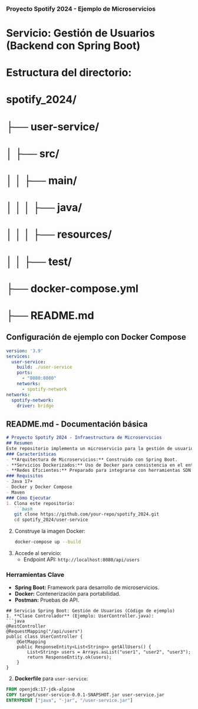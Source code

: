 ### Proyecto Spotify 2024 - Ejemplo de Microservicios
# Servicio: Gestión de Usuarios (Backend con Spring Boot)
# Estructura del directorio:
# spotify_2024/
# ├── user-service/
# │   ├── src/
# │   │   ├── main/
# │   │   │   ├── java/
# │   │   │   ├── resources/
# │   │   ├── test/
# ├── docker-compose.yml
# ├── README.md
## Configuración de ejemplo con Docker Compose
```yaml
version: '3.9'
services:
  user-service:
    build: ./user-service
    ports:
      - "8080:8080"
    networks:
      - spotify-network
networks:
  spotify-network:
    driver: bridge
```
## README.md - Documentación básica
```markdown
# Proyecto Spotify 2024 - Infraestructura de Microservicios
## Resumen
Este repositorio implementa un microservicio para la gestión de usuarios, formando la base para las optimizaciones del backend de Spotify.
### Características
- **Arquitectura de Microservicios:** Construido con Spring Boot.
- **Servicios Dockerizados:** Uso de Docker para consistencia en el entorno.
- **Redes Eficientes:** Preparado para integrarse con herramientas SDN y CDN.
### Requisitos
- Java 17+
- Docker y Docker Compose
- Maven
### Cómo Ejecutar
1. Clona este repositorio:
   ```bash
   git clone https://github.com/your-repo/spotify_2024.git
   cd spotify_2024/user-service
   ```
2. Construye la imagen Docker:
   ```bash
   docker-compose up --build
   ```
3. Accede al servicio:
   - Endpoint API: `http://localhost:8080/api/users`
### Herramientas Clave
- **Spring Boot:** Framework para desarrollo de microservicios.
- **Docker:** Contenerización para portabilidad.
- **Postman:** Pruebas de API.
```
## Servicio Spring Boot: Gestión de Usuarios (Código de ejemplo)
1. **Clase Controlador** (Ejemplo: UserController.java):
```java
@RestController
@RequestMapping("/api/users")
public class UserController {
    @GetMapping
    public ResponseEntity<List<String>> getAllUsers() {
        List<String> users = Arrays.asList("user1", "user2", "user3");
        return ResponseEntity.ok(users);
    }
}
```
2. **Dockerfile** para `user-service`:
```dockerfile
FROM openjdk:17-jdk-alpine
COPY target/user-service-0.0.1-SNAPSHOT.jar user-service.jar
ENTRYPOINT ["java", "-jar", "/user-service.jar"]
```
